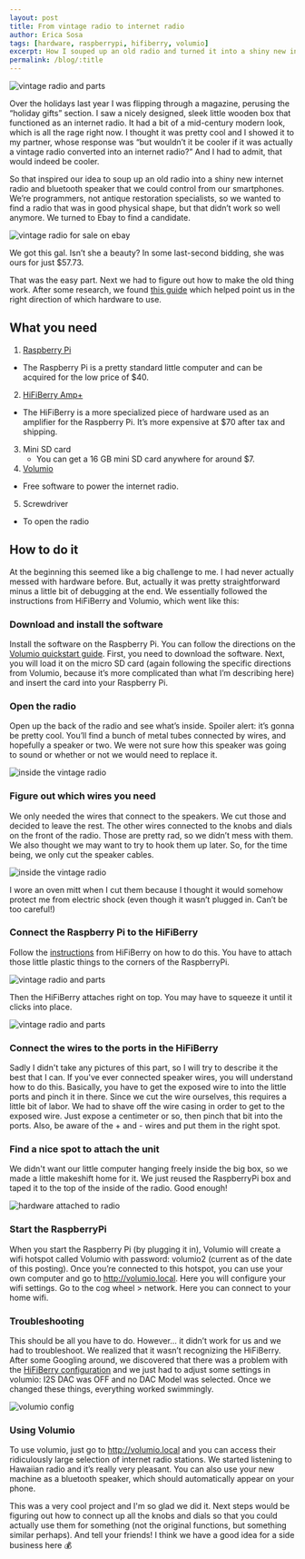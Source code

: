 ```yaml
---
layout: post
title: From vintage radio to internet radio
author: Erica Sosa
tags: [hardware, raspberrypi, hifiberry, volumio]
excerpt: How I souped up an old radio and turned it into a shiny new internet radio and bluetooth speaker that could be controlled from a smartphone.
permalink: /blog/:title
---
```

![vintage radio and parts](/images/radio-blog/vintage-radio.JPG)

Over the holidays last year I was flipping through a magazine, perusing the “holiday gifts” section. I saw a nicely designed, sleek little wooden box that functioned as an internet radio. It had a bit of a mid-century modern look, which is all the rage right now. I thought it was pretty cool and I showed it to my partner, whose response was “but wouldn’t it be cooler if it was actually a vintage radio converted into an internet radio?” And I had to admit, that would indeed be cooler.

So that inspired our idea to soup up an old radio into a shiny new internet radio and bluetooth speaker that we could control from our smartphones. We’re programmers, not antique restoration specialists, so we wanted to find a radio that was in good physical shape, but that didn’t work so well anymore. We turned to Ebay to find a candidate.

![vintage radio for sale on ebay](/images/radio-blog/vintage-radio.png)

We got this gal. Isn’t she a beauty? In some last-second bidding, she was ours for just $57.73.

That was the easy part. Next we had to figure out how to make the old thing work. After some research, we found [this guide](http://www.bobrathbone.com/raspberrypi/Raspberry%20PI%20Vintage%20Radio.pdf "raspberry pi internet radio guide") which helped point us in the right direction of which hardware to use.

## What you need

1. [Raspberry Pi](https://en.wikipedia.org/wiki/Raspberry_Pi "raspberry pi wikipedia")
  - The Raspberry Pi is a pretty standard little computer and can be acquired for the low price of $40.
2. [HiFiBerry Amp+](https://www.hifiberry.com/shop/boards/hifiberry-amp-plus/ "hifi berry website")
  - The HiFiBerry is a more specialized piece of hardware used as an amplifier for the Raspberry Pi. It’s more expensive at $70 after tax and shipping.
3. Mini SD card
   - You can get a 16 GB mini SD card anywhere for around $7.
4. [Volumio](https://volumio.org/ "volumio website")
  - Free software to power the internet radio.
5. Screwdriver
  - To open the radio

## How to do it

At the beginning this seemed like a big challenge to me. I had never actually messed with hardware before. But, actually it was pretty straightforward minus a little bit of debugging at the end. We essentially followed the instructions from HiFiBerry and Volumio, which went like this:

### Download and install the software

Install the software on the Raspberry Pi. You can follow the directions on the [Volumio quickstart guide](https://volumio.github.io/docs/User_Manual/Quick_Start_Guide.html). First, you need to download the software. Next, you will load it on the micro SD card (again following the specific directions from Volumio, because it’s more complicated than what I’m describing here) and insert the card into your Raspberry Pi.

### Open the radio

Open up the back of the radio and see what’s inside. Spoiler alert: it’s gonna be pretty cool. You’ll find a bunch of metal tubes connected by wires, and hopefully a speaker or two. We were not sure how this speaker was going to sound or whether or not we would need to replace it.

![inside the vintage radio](/images/radio-blog/opened-radio.JPG)

### Figure out which wires you need

We only needed the wires that connect to the speakers. We cut those and decided to leave the rest. The other wires connected to the knobs and dials on the front of the radio. Those are pretty rad, so we didn’t mess with them. We also thought we may want to try to hook them up later. So, for the time being, we only cut the speaker cables.

![inside the vintage radio](/images/radio-blog/cutting-wires.JPG)

I wore an oven mitt when I cut them because I thought it would somehow protect me from electric shock (even though it wasn’t plugged in. Can’t be too careful!)

### Connect the Raspberry Pi to the HiFiBerry

Follow the [instructions](https://www.hifiberry.com/firststeps/) from HiFiBerry on how to do this. You have to attach those little plastic things to the corners of the RaspberryPi.

![vintage radio and parts](/images/radio-blog/raspberrypi_and_hifiberry.JPG)

Then the HiFiBerry attaches right on top. You may have to squeeze it until it clicks into place.

![vintage radio and parts](/images/radio-blog/raspberrypi_and_hifiberry_connected.JPG)

### Connect the wires to the ports in the HiFiBerry

Sadly I didn't take any pictures of this part, so I will try to describe it the best that I can. If you've ever connected speaker wires, you will understand how to do this. Basically, you have to get the exposed wire to into the little ports and pinch it in there. Since we cut the wire ourselves, this requires a little bit of labor. We had to shave off the wire casing in order to get to the exposed wire. Just expose a centimeter or so, then pinch that bit into the ports. Also, be aware of the + and - wires and put them in the right spot.

### Find a nice spot to attach the unit

We didn't want our little computer hanging freely inside the big box, so we made a little makeshift home for it. We just reused the
RaspberryPi box and taped it to the top of the inside of the radio. Good enough!

![hardware attached to radio](/images/radio-blog/new_hardware_attached.JPG)

### Start the RaspberryPi

When you start the Raspberry Pi (by plugging it in), Volumio will create a wifi hotspot called Volumio with password: volumio2 (current as of the date of this posting). Once you’re connected to this hotspot, you can use your own computer and go to http://volumio.local. Here you will configure your wifi settings. Go to the cog wheel > network. Here you can connect to your home wifi.

### Troubleshooting

This should be all you have to do. However… it didn’t work for us and we had to troubleshoot. We realized that it wasn’t recognizing the HiFiBerry. After some Googling around, we discovered that there was a problem with the [HiFiBerry configuration](https://www.hifiberry.com/build/documentation/configuring-linux-3-18-x/) and we just had to adjust some settings in volumio: I2S DAC was OFF and no DAC Model was selected. Once we changed these things, everything worked swimmingly.

![volumio config](/images/radio-blog/volumio_config.png)

### Using Volumio

To use volumio, just go to http://volumio.local and you can access their ridiculously large selection of internet radio stations. We started listening to Hawaiian radio and it’s really very pleasant. You can also use your new machine as a bluetooth speaker, which should automatically appear on your phone.

This was a very cool project and I'm so glad we did it. Next steps would be figuring out how to connect up all the knobs and dials so that you could actually use them for something (not the original functions, but something similar perhaps). And tell your friends! I think we have a good idea for a side business here :moneybag:
